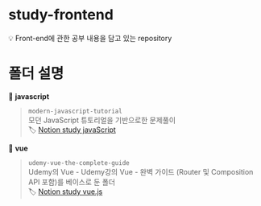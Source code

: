 # study-frontend

💡 Front-end에 관한 공부 내용을 담고 있는 repository

# 폴더 설명

📁 **javascript**

> `modern-javascript-tutorial`
<br> 모던 JavaScript 튜토리얼을 기반으로한 문제풀이
<br> 🏷️ [Notion study javaScript](https://www.notion.so/javaScript-441c3fa2d11d475c87b3de9d1895c377)

📁 **vue**

> `udemy-vue-the-complete-guide`
<br> Udemy의 Vue - Udemy강의 Vue - 완벽 가이드 (Router 및 Composition API 포함)를 베이스로 둔 폴더
<br> 🏷️ [Notion study vue.js](https://separate-chimpanzee-eab.notion.site/vue-js-976572170dee441f985644cf720b5536)
